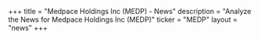 +++
title = "Medpace Holdings Inc (MEDP) - News"
description = "Analyze the News for Medpace Holdings Inc (MEDP)"
ticker = "MEDP"
layout = "news"
+++

